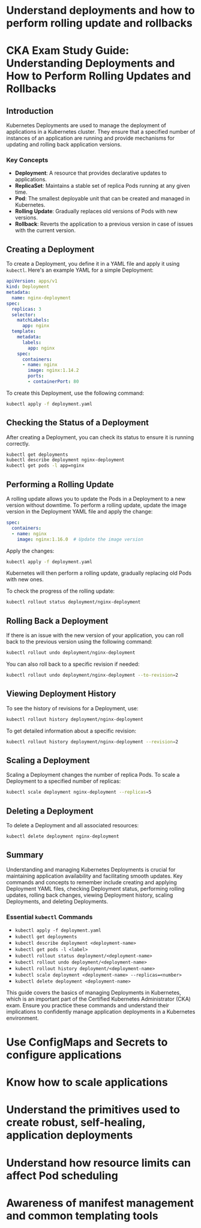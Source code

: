 # Understand deployments and how to perform rolling update and rollbacks

# CKA Exam Study Guide: Understanding Deployments and How to Perform Rolling Updates and Rollbacks

## Introduction

Kubernetes Deployments are used to manage the deployment of applications in a Kubernetes cluster. They ensure that a specified number of instances of an application are running and provide mechanisms for updating and rolling back application versions.

### Key Concepts
- **Deployment**: A resource that provides declarative updates to applications.
- **ReplicaSet**: Maintains a stable set of replica Pods running at any given time.
- **Pod**: The smallest deployable unit that can be created and managed in Kubernetes.
- **Rolling Update**: Gradually replaces old versions of Pods with new versions.
- **Rollback**: Reverts the application to a previous version in case of issues with the current version.

## Creating a Deployment

To create a Deployment, you define it in a YAML file and apply it using `kubectl`. Here's an example YAML for a simple Deployment:

```yaml
apiVersion: apps/v1
kind: Deployment
metadata:
  name: nginx-deployment
spec:
  replicas: 3
  selector:
    matchLabels:
      app: nginx
  template:
    metadata:
      labels:
        app: nginx
    spec:
      containers:
      - name: nginx
        image: nginx:1.14.2
        ports:
        - containerPort: 80
```

To create this Deployment, use the following command:

```sh
kubectl apply -f deployment.yaml
```

## Checking the Status of a Deployment

After creating a Deployment, you can check its status to ensure it is running correctly.

```sh
kubectl get deployments
kubectl describe deployment nginx-deployment
kubectl get pods -l app=nginx
```

## Performing a Rolling Update

A rolling update allows you to update the Pods in a Deployment to a new version without downtime. To perform a rolling update, update the image version in the Deployment YAML file and apply the change:

```yaml
spec:
  containers:
  - name: nginx
    image: nginx:1.16.0  # Update the image version
```

Apply the changes:

```sh
kubectl apply -f deployment.yaml
```

Kubernetes will then perform a rolling update, gradually replacing old Pods with new ones.

To check the progress of the rolling update:

```sh
kubectl rollout status deployment/nginx-deployment
```

## Rolling Back a Deployment

If there is an issue with the new version of your application, you can roll back to the previous version using the following command:

```sh
kubectl rollout undo deployment/nginx-deployment
```

You can also roll back to a specific revision if needed:

```sh
kubectl rollout undo deployment/nginx-deployment --to-revision=2
```

## Viewing Deployment History

To see the history of revisions for a Deployment, use:

```sh
kubectl rollout history deployment/nginx-deployment
```

To get detailed information about a specific revision:

```sh
kubectl rollout history deployment/nginx-deployment --revision=2
```

## Scaling a Deployment

Scaling a Deployment changes the number of replica Pods. To scale a Deployment to a specified number of replicas:

```sh
kubectl scale deployment nginx-deployment --replicas=5
```

## Deleting a Deployment

To delete a Deployment and all associated resources:

```sh
kubectl delete deployment nginx-deployment
```

## Summary

Understanding and managing Kubernetes Deployments is crucial for maintaining application availability and facilitating smooth updates. Key commands and concepts to remember include creating and applying Deployment YAML files, checking Deployment status, performing rolling updates, rolling back changes, viewing Deployment history, scaling Deployments, and deleting Deployments.

### Essential `kubectl` Commands
- `kubectl apply -f deployment.yaml`
- `kubectl get deployments`
- `kubectl describe deployment <deployment-name>`
- `kubectl get pods -l <label>`
- `kubectl rollout status deployment/<deployment-name>`
- `kubectl rollout undo deployment/<deployment-name>`
- `kubectl rollout history deployment/<deployment-name>`
- `kubectl scale deployment <deployment-name> --replicas=<number>`
- `kubectl delete deployment <deployment-name>`

This guide covers the basics of managing Deployments in Kubernetes, which is an important part of the Certified Kubernetes Administrator (CKA) exam. Ensure you practice these commands and understand their implications to confidently manage application deployments in a Kubernetes environment.

# Use ConfigMaps and Secrets to configure applications
# Know how to scale applications
# Understand the primitives used to create robust, self-healing, application deployments
# Understand how resource limits can affect Pod scheduling
# Awareness of manifest management and common templating tools
